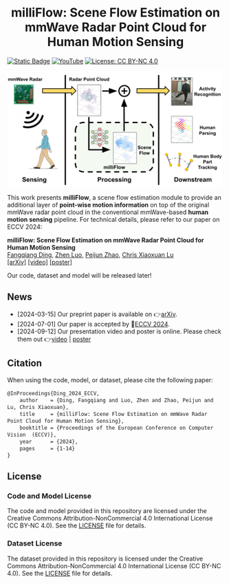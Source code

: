 <div align="center">   
 
# milliFlow: Scene Flow Estimation on mmWave Radar Point Cloud for Human Motion Sensing
</div>

[![Static Badge](https://img.shields.io/badge/arXiv-PDF-green?style=flat&logo=arXiv&logoColor=green)](https://arxiv.org/abs/2306.17010) 
[![YouTube](https://badges.aleen42.com/src/youtube.svg)](https://youtu.be/fa91EeueGHA)
[![License: CC BY-NC 4.0](https://img.shields.io/badge/License-CC_BY--NC_4.0-blue.svg)](https://creativecommons.org/licenses/by-nc/4.0/)


<p align="left">
<img src='./src/open_figure.png' width="500">
</p>

This work presents **milliFlow**, a scene flow estimation module to provide an additional layer of **point-wise motion information** on top of the original mmWave radar point cloud in the conventional mmWave-based **human motion sensing** pipeline. For technical details, please refer to our paper on ECCV 2024:

**milliFlow: Scene Flow Estimation on mmWave Radar Point Cloud for Human Motion Sensing**
<br/>
[Fangqiang Ding](https://toytiny.github.io/), [Zhen Luo](https://www.researchgate.net/profile/Zhen-Luo-32), [Peijun Zhao](https://scholar.google.com/citations?user=et397zMAAAAJ&hl=en), [Chris Xiaoxuan Lu](https://christopherlu.github.io/)
<br/>
[[arXiv]](https://arxiv.org/pdf/2306.17010) [[video]](https://youtu.be/fa91EeueGHA) [[poster]](./src/poster_eccv24_milliFlow.pdf) 


Our code, dataset and model will be released later! 

## News
 - [2024-03-15] Our preprint paper is available on 👉[arXiv](https://arxiv.org/pdf/2306.17010).
 - [2024-07-01] Our paper is accepted by 🎉[ECCV 2024](https://eccv2024.ecva.net/).
 - [2024-09-12] Our presentation video and poster is online. Please check them out 👉[video](https://youtu.be/fa91EeueGHA) | [poster](./src/poster_eccv24_milliFlow.pdf) 
   
## Citation
When using the code, model, or dataset, please cite the following paper:


```shell
@InProceedings{Ding_2024_ECCV,
    author    = {Ding, Fangqiang and Luo, Zhen and Zhao, Peijun and Lu, Chris Xiaoxuan},
    title     = {milliFlow: Scene Flow Estimation on mmWave Radar Point Cloud for Human Motion Sensing},
    booktitle = {Proceedings of the European Conference on Computer Vision  (ECCV)},
    year      = {2024},
    pages     = {1-14}
}
```

## License

### Code and Model License

The code and model provided in this repository are licensed under the Creative Commons Attribution-NonCommercial 4.0 International License (CC BY-NC 4.0). See the [LICENSE](LICENSE) file for details.


### Dataset License

The dataset provided in this repository is licensed under the Creative Commons Attribution-NonCommercial 4.0 International License (CC BY-NC 4.0). See the [LICENSE](LICENSE) file for details.


